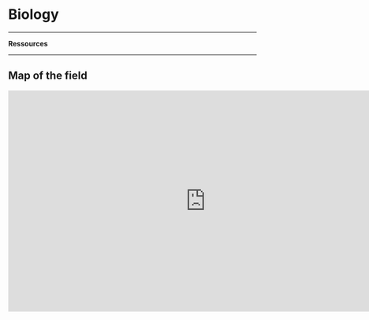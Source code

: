 # Biology

***
**Ressources**

***


## Map of the field

<iframe width="800" height="450" src="https://www.youtube-nocookie.com/embed/wENhHnJI1ys" title="YouTube video player" frameborder="0" allow="accelerometer; autoplay; clipboard-write; encrypted-media; gyroscope; picture-in-picture; web-share" allowfullscreen></iframe>

